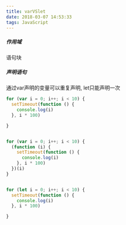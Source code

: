 ```yaml
---
title: varVSlet
date: 2018-03-07 14:53:33
tags: JavaScript
---
```


##### 作用域

语句块


##### 声明语句

通过var声明的变量可以重复声明, let只能声明一次

```javascript
for (var i = 0; i++; i < 10) {
  setTimeout(function () {
    console.log(i)
  }, i * 100)

}


for (var i = 0; i++; i < 10) {
  (function (i) {
    setTimeout(function () {
      console.log(i)
    }, i * 100)
  })(i)
}


for (let i = 0; i++; i < 10) {
  setTimeout(function () {
    console.log(i)
  }, i * 100)

}

```